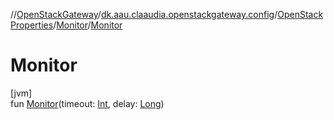 //[OpenStackGateway](../../../../index.md)/[dk.aau.claaudia.openstackgateway.config](../../index.md)/[OpenStackProperties](../index.md)/[Monitor](index.md)/[Monitor](-monitor.md)

# Monitor

[jvm]\
fun [Monitor](-monitor.md)(timeout: [Int](https://kotlinlang.org/api/latest/jvm/stdlib/kotlin/-int/index.html), delay: [Long](https://kotlinlang.org/api/latest/jvm/stdlib/kotlin/-long/index.html))
